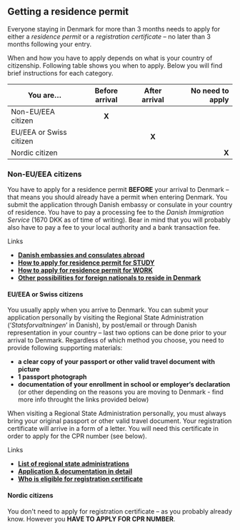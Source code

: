 ## Getting a residence permit

Everyone staying in Denmark for more than 3 months needs to apply for either a *residence permit* or a *registration certificate* – no later than 3 months following your entry.

When and how you have to apply depends on what is your country of citizenship. Following table shows you when to apply. Below you will find brief instructions for each category.


| You are…                | Before arrival | After arrival | No need to apply |
| ------------------------|:--------------:|:-------------:| ----------------:|
| Non-EU/EEA citizen      |**X**           |               |                  |
| EU/EEA or Swiss citizen |                |**X**          |                  |
| Nordic citizen          |                |               |**X**             |


### Non-EU/EEA citizens
You have to apply for a residence permit **BEFORE** your arrival to Denmark – that means you should already have a permit when entering Denmark. You submit the application through Danish embassy or consulate in your country of residence. You have to pay a processing fee to the *Danish Immigration Service* (1670 DKK as of time of writing). Bear in mind that you will probably also have to pay a fee to your local authority and a bank transaction fee.

<div class="box links">
<div class="box-title"><i class="icon-link"></i>Links</div>
<ul>
<li><a href="http://um.dk/en/about-us/organisation/find-us-abroad/ " target="_blank"><b>Danish embassies and consulates abroad</b></a></li>
<li><a href="http://www.nyidanmark.dk/en-us/coming_to_dk/studies/how_to_apply.htm" target="_blank"><b>How to apply for residence permit for STUDY</b></a></li>
<li><a href="http://www.nyidanmark.dk/en-us/coming_to_dk/work/how-to-apply/how_to_apply.htm" target="_blank"><b>How to apply for residence permit for WORK</b></a></li>
<li><a href="http://www.nyidanmark.dk/en-us/coming_to_dk/coming_to_dk.htm" target="_blank"><b>Other possibilities for foreign nationals to reside in Denmark</b></a></li>
</ul>
</div>

#### EU/EEA or Swiss citizens
You usually apply when you arrive to Denmark. You can submit your application personally by visiting the Regional State Administration (‘*Statsforvaltningen*’ in Danish), by post/email or through Danish representation in your country – last two options can be done prior to your arrival to Denmark. Regardless of which method you choose, you need to provide following supporting materials:

- **a clear copy of your passport or other valid travel document with picture**
- **1 passport photograph**
- **documentation of your enrollment in school or employer‘s declaration** (or other depending on the reasons you are moving to Denmark - find more info throught the links provided below)

When visiting a Regional State Administration personally, you must always bring your original passport or other valid travel document. Your registration certificate will arrive in a form of a letter.  You will need this certificate in order to apply for the CPR number (see below).

<div class="box links">
<div class="box-title"><i class="icon-link"></i>Links</div>
<ul>
<li><a href="http://www.statsforvaltningen.dk/site.aspx?p=8615" target="_blank"><b>List of regional state administrations</b></a></li>
<li><a href="http://statsforvaltning.dk/site.aspx?p=6110" target="_blank"><b>Application & documentation in detail</b></a></li>
<li><a href="http://statsforvaltning.dk/site.aspx?p=6116" target="_blank"><b>Who is eligible for registration certificate</b></a></li>
</ul>
</div>


#### Nordic citizens
You don't need to apply for registration certificate – as you probably already know. However you **HAVE TO APPLY FOR CPR NUMBER**.
